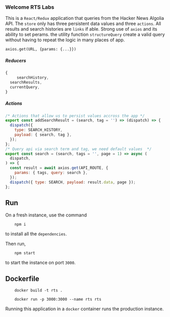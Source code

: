 ### Welcome RTS Labs

This is a `React/Redux` application that queries from the Hacker News Algolia API. The `store` only has three persistent data values and three `actions`. All results and search histories are `links` if able. Strong use of `axios` and its ability to set perams. the utility function
`structureQuery` create a valid query without having to repeat the logic in many places of app.

`axios.get(URL, {params: {...}})`

##### Reducers

```javascript
{
     searchHistory,
  searchResults,
  currentQuery,
}
```

##### Actions

```javascript
/* Actions that allow us to persist values accross the app */
export const addSearchResult = (search, tag = '') => (dispatch) => {
  dispatch({
    type: SEARCH_HISTORY,
    payload: { search, tag },
  });
};
/* Query api via search term and tag, we need default values  */
export const search = (search, tags = '', page = 1) => async (
  dispatch,
) => {
  const result = await axios.get(API_ROUTE, {
    params: { tags, query: search },
  });
  dispatch({ type: SEARCH, payload: result.data, page });
};
```

## Run

On a fresh instance, use the command

```
    npm i
```

to install all the `dependencies`.

Then run,

```
    npm start
```

to start the instance on port `3000`.

## Dockerfile

```linux
    docker build -t rts .

    docker run -p 3000:3000 --name rts rts
```

Running this application in a `docker` container runs the production instance.
